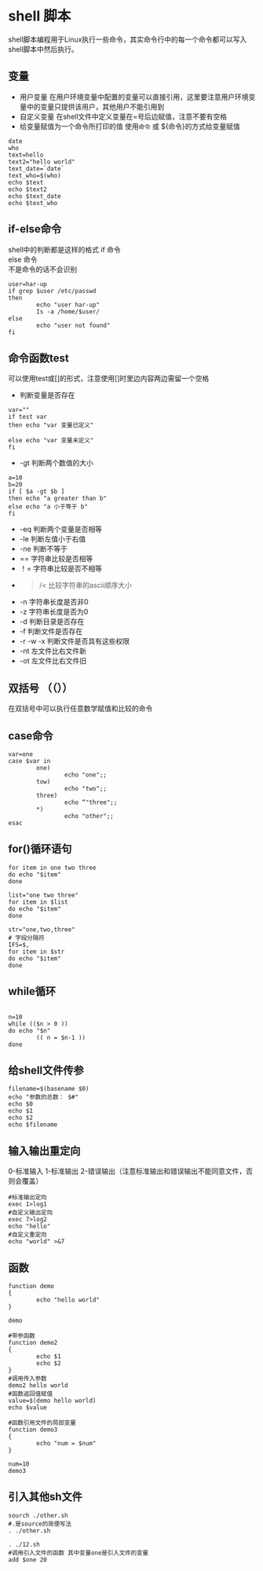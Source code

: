# shell 脚本
shell脚本编程用于Linux执行一些命令，其实命令行中的每一个命令都可以写入shell脚本中然后执行。

## 变量
  - 用户变量
    在用户环境变量中配置的变量可以直接引用，这里要注意用户环境变量中的变量只提供该用户，其他用户不能引用到
  - 自定义变量
    在shell文件中定义变量在=号后边赋值，注意不要有空格
  - 给变量赋值为一个命令所打印的值
    使用`命令` 或 ${命令}的方式给变量赋值
```shell  
date
who
text=hello
text2="hello world"
text_date=`date`
text_who=$(who)
echo $text
echo $text2
echo $text_date
echo $text_who
```

## if-else命令
shell中的判断都是这样的格式
if 命令   
else 命令   
不是命令的话不会识别
```shell
user=har-up
if grep $user /etc/passwd
then
        echo "user har-up"
        Is -a /home/$user/
else
        echo "user not found"
fi
```
## 命令函数test
可以使用test或[]的形式，注意使用[]时里边内容两边需留一个空格
- 判断变量是否存在
```shell
var=""
if test var
then echo "var 变量已定义"

else echo "var 变量未定义"
fi
```

- -gt 判断两个数值的大小
```shell
a=10
b=20
if [ $a -gt $b ]
then echo "a greater than b"
else echo "a 小于等于 b"
fi
```
- -eq 判断两个变量是否相等
- -le 判断左值小于右值
- -ne 判断不等于
- == 字符串比较是否相等
- ！= 字符串比较是否不相等
- >/< 比较字符串的ascii顺序大小
- -n 字符串长度是否非0
- -z 字符串长度是否为0
- -d 判断目录是否存在
- -f 判断文件是否存在
- -r -w -x 判断文件是否具有这些权限
- -nt 左文件比右文件新
- -ot 左文件比右文件旧

## 双括号 （（））
在双括号中可以执行任意数学赋值和比较的命令

## case命令
```shell
var=one
case $var in
        one)
                echo "one";;
        tow)
                echo "two";;
        three)
                echo “"three";;
        *)
                echo "other";;
esac

```

## for()循环语句
```shell
for item in one two three
do echo "$item"
done

list="one two three"
for item in $list
do echo "$item"
done

str="one,two,three"
# 字段分隔符
IFS=$,
for item in $str
do echo "$item"
done
```

## while循环
```shell

n=10
while (($n > 0 ))
do echo "$n"
        (( n = $n-1 ))
done
```

## 给shell文件传参
```shell
filename=$(basename $0)
echo "参数的总数： $#"
echo $0
echo $1
echo $2
echo $filename

```

## 输入输出重定向
0-标准输入
1-标准输出
2-错误输出（注意标准输出和错误输出不能同意文件，否则会覆盖）
```shell
#标准输出定向
exec 1>log1
#自定义输出定向
exec 7>log2
echo "hello"
#自定义重定向
echo "world" >&7
```

## 函数
```
function demo
{ 
        echo "hello world"
}

demo

#带参函数
function demo2 
{
        echo $1
        echo $2
}
#调用传入参数
demo2 hello world
#函数返回值赋值
value=$(demo hello world)
echo $value

#函数引用文件的局部变量
function demo3
{
        echo "num = $num"
}

num=10
demo3

```

## 引入其他sh文件
```shell
sourch ./other.sh
#.是source的简便写法
. ./other.sh

. ./12.sh
#调用引入文件的函数 其中变量one是引入文件的变量
add $one 20
```
